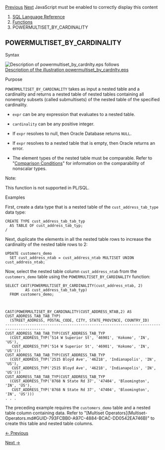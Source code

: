 [Previous](POWERMULTISET.md) [Next](PREDICTION.md) JavaScript must be
enabled to correctly display this content

  1. [SQL Language Reference ](index.md)
  2. [Functions](Functions.md)
  3. POWERMULTISET_BY_CARDINALITY 

## POWERMULTISET_BY_CARDINALITY

Syntax

![Description of powermultiset_by_cardnlty.eps
follows](https://docs.oracle.com/en/database/oracle/oracle-database/23/sqlrf/img/powermultiset_by_cardnlty.gif)  
[Description of the illustration
powermultiset_by_cardnlty.eps](img_text/powermultiset_by_cardnlty.md)

Purpose

`POWERMULTISET_BY_CARDINALITY` takes as input a nested table and a cardinality
and returns a nested table of nested tables containing all nonempty subsets
(called submultisets) of the nested table of the specified cardinality.

  * `expr` can be any expression that evaluates to a nested table. 

  * `cardinality` can be any positive integer. 

  * If `expr` resolves to null, then Oracle Database returns `NULL`. 

  * If `expr` resolves to a nested table that is empty, then Oracle returns an error. 

  * The element types of the nested table must be comparable. Refer to "[Comparison Conditions](Comparison-Conditions.md#GUID-828576BF-E606-4EA6-B94B-BFF48B67F927)" for information on the comparability of nonscalar types. 

Note:

This function is not supported in PL/SQL.

Examples

First, create a data type that is a nested table of the
`cust_address_tab_type` data type:

    
    
    CREATE TYPE cust_address_tab_tab_typ
      AS TABLE OF cust_address_tab_typ;
    /
    

Next, duplicate the elements in all the nested table rows to increase the
cardinality of the nested table rows to 2:

    
    
    UPDATE customers_demo
      SET cust_address_ntab = cust_address_ntab MULTISET UNION cust_address_ntab;
    

Now, select the nested table column `cust_address_ntab` from the
`customers_demo` table using the `POWERMULTISET_BY_CARDINALITY` function:

    
    
    SELECT CAST(POWERMULTISET_BY_CARDINALITY(cust_address_ntab, 2)
             AS cust_address_tab_tab_typ)
      FROM customers_demo;
    
    
    
    CAST(POWERMULTISET_BY_CARDINALITY(CUST_ADDRESS_NTAB,2) AS CUST_ADDRESS_TAB_TAB_TYP)
      (STREET_ADDRESS, POSTAL_CODE, CITY, STATE_PROVINCE, COUNTRY_ID)
    ----------------------------------------------------------------------------------------
    CUST_ADDRESS_TAB_TAB_TYP(CUST_ADDRESS_TAB_TYP
      (CUST_ADDRESS_TYP('514 W Superior St', '46901', 'Kokomo', 'IN', 'US'), 
       CUST_ADDRESS_TYP('514 W Superior St', '46901', 'Kokomo', 'IN', 'US')))
    CUST_ADDRESS_TAB_TAB_TYP(CUST_ADDRESS_TAB_TYP
      (CUST_ADDRESS_TYP('2515 Bloyd Ave', '46218', 'Indianapolis', 'IN', 'US'), 
       CUST_ADDRESS_TYP('2515 Bloyd Ave', '46218', 'Indianapolis', 'IN', 'US')))
    CUST_ADDRESS_TAB_TAB_TYP(CUST_ADDRESS_TAB_TYP
      (CUST_ADDRESS_TYP('8768 N State Rd 37', '47404', 'Bloomington', 'IN', 'US'), 
       CUST_ADDRESS_TYP('8768 N State Rd 37', '47404', 'Bloomington', 'IN', 'US')))
    . . .
    

The preceding example requires the `customers_demo` table and a nested table
column containing data. Refer to "[Multiset Operators](Multiset-
Operators.md#GUID-793FCBB0-A97C-4884-BCAC-DD0542EA746B)" to create this
table and nested table columns.


[← Previous](POWERMULTISET.md)

[Next →](PREDICTION.md)
